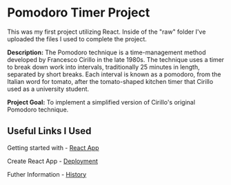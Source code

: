# Pomodoro Timer Project

This was my first project utilizing React. Inside of the "raw" folder I've uploaded the files I used to complete the project.

**Description:** The Pomodoro technique is a time-management method developed by Francesco Cirillo in the late 1980s. 
The technique uses a timer to break down work into intervals, traditionally 25 minutes in length, separated by short breaks. 
Each interval is known as a pomodoro, from the Italian word for tomato, after the tomato-shaped kitchen timer that Cirillo used as a university student. 

**Project Goal:** To implement a simplified version of Cirillo's original Pomodoro technique.





## Useful Links I Used
Getting started with - [React App](https://github.com/facebook/create-react-app/blob/master/packages/cra-template/template/README.md)

Create React App - [Deployment](https://create-react-app.dev/docs/deployment/#github-pages)

Futher Information - [History]( https://en.wikipedia.org/wiki/Pomodoro_Technique)
